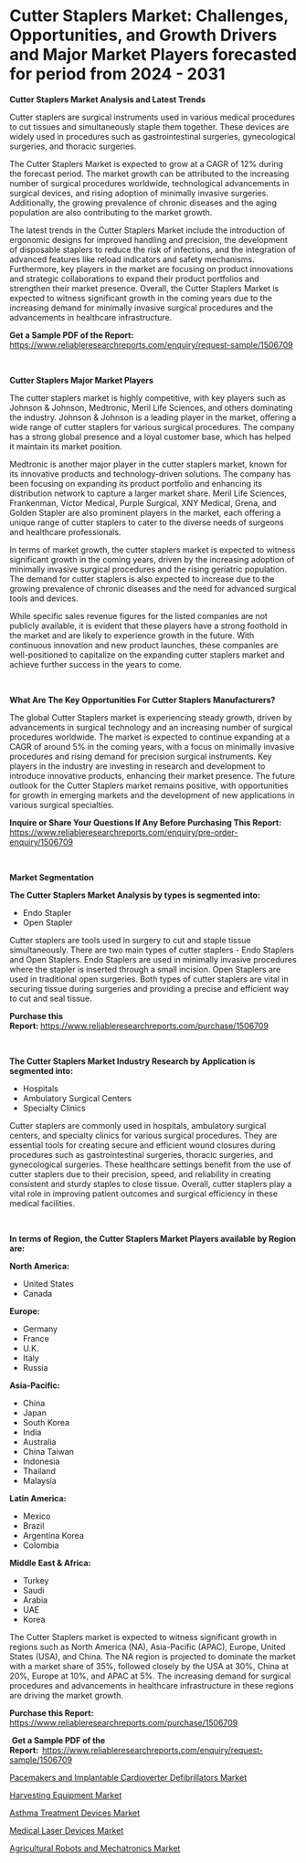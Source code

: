 <p><h1>Cutter Staplers Market: Challenges, Opportunities, and Growth Drivers and Major Market Players forecasted for period from 2024 - 2031</h1></p><p><strong>Cutter Staplers Market Analysis and Latest Trends</strong></p>
<p><p>Cutter staplers are surgical instruments used in various medical procedures to cut tissues and simultaneously staple them together. These devices are widely used in procedures such as gastrointestinal surgeries, gynecological surgeries, and thoracic surgeries.</p><p>The Cutter Staplers Market is expected to grow at a CAGR of 12% during the forecast period. The market growth can be attributed to the increasing number of surgical procedures worldwide, technological advancements in surgical devices, and rising adoption of minimally invasive surgeries. Additionally, the growing prevalence of chronic diseases and the aging population are also contributing to the market growth.</p><p>The latest trends in the Cutter Staplers Market include the introduction of ergonomic designs for improved handling and precision, the development of disposable staplers to reduce the risk of infections, and the integration of advanced features like reload indicators and safety mechanisms. Furthermore, key players in the market are focusing on product innovations and strategic collaborations to expand their product portfolios and strengthen their market presence. Overall, the Cutter Staplers Market is expected to witness significant growth in the coming years due to the increasing demand for minimally invasive surgical procedures and the advancements in healthcare infrastructure.</p></p>
<p><strong>Get a Sample PDF of the Report:&nbsp;</strong> <a href="https://www.reliableresearchreports.com/enquiry/request-sample/1506709">https://www.reliableresearchreports.com/enquiry/request-sample/1506709</a></p>
<p>&nbsp;</p>
<p><strong>Cutter Staplers Major Market Players</strong></p>
<p><p>The cutter staplers market is highly competitive, with key players such as Johnson & Johnson, Medtronic, Meril Life Sciences, and others dominating the industry. Johnson & Johnson is a leading player in the market, offering a wide range of cutter staplers for various surgical procedures. The company has a strong global presence and a loyal customer base, which has helped it maintain its market position.</p><p>Medtronic is another major player in the cutter staplers market, known for its innovative products and technology-driven solutions. The company has been focusing on expanding its product portfolio and enhancing its distribution network to capture a larger market share. Meril Life Sciences, Frankenman, Victor Medical, Purple Surgical, XNY Medical, Grena, and Golden Stapler are also prominent players in the market, each offering a unique range of cutter staplers to cater to the diverse needs of surgeons and healthcare professionals.</p><p>In terms of market growth, the cutter staplers market is expected to witness significant growth in the coming years, driven by the increasing adoption of minimally invasive surgical procedures and the rising geriatric population. The demand for cutter staplers is also expected to increase due to the growing prevalence of chronic diseases and the need for advanced surgical tools and devices.</p><p>While specific sales revenue figures for the listed companies are not publicly available, it is evident that these players have a strong foothold in the market and are likely to experience growth in the future. With continuous innovation and new product launches, these companies are well-positioned to capitalize on the expanding cutter staplers market and achieve further success in the years to come.</p></p>
<p>&nbsp;</p>
<p><strong>What Are The Key Opportunities For Cutter Staplers Manufacturers?</strong></p>
<p><p>The global Cutter Staplers market is experiencing steady growth, driven by advancements in surgical technology and an increasing number of surgical procedures worldwide. The market is expected to continue expanding at a CAGR of around 5% in the coming years, with a focus on minimally invasive procedures and rising demand for precision surgical instruments. Key players in the industry are investing in research and development to introduce innovative products, enhancing their market presence. The future outlook for the Cutter Staplers market remains positive, with opportunities for growth in emerging markets and the development of new applications in various surgical specialties.</p></p>
<p><strong>Inquire or Share Your Questions If Any Before Purchasing This Report:</strong> <a href="https://www.reliableresearchreports.com/enquiry/pre-order-enquiry/1506709">https://www.reliableresearchreports.com/enquiry/pre-order-enquiry/1506709</a></p>
<p>&nbsp;</p>
<p><strong>Market Segmentation</strong></p>
<p><strong>The Cutter Staplers Market Analysis by types is segmented into:</strong></p>
<p><ul><li>Endo Stapler</li><li>Open Stapler</li></ul></p>
<p><p>Cutter staplers are tools used in surgery to cut and staple tissue simultaneously. There are two main types of cutter staplers - Endo Staplers and Open Staplers. Endo Staplers are used in minimally invasive procedures where the stapler is inserted through a small incision. Open Staplers are used in traditional open surgeries. Both types of cutter staplers are vital in securing tissue during surgeries and providing a precise and efficient way to cut and seal tissue.</p></p>
<p><strong>Purchase this Report:&nbsp;</strong><a href="https://www.reliableresearchreports.com/purchase/1506709">https://www.reliableresearchreports.com/purchase/1506709</a></p>
<p>&nbsp;</p>
<p><strong>The Cutter Staplers Market Industry Research by Application is segmented into:</strong></p>
<p><ul><li>Hospitals</li><li>Ambulatory Surgical Centers</li><li>Specialty Clinics</li></ul></p>
<p><p>Cutter staplers are commonly used in hospitals, ambulatory surgical centers, and specialty clinics for various surgical procedures. They are essential tools for creating secure and efficient wound closures during procedures such as gastrointestinal surgeries, thoracic surgeries, and gynecological surgeries. These healthcare settings benefit from the use of cutter staplers due to their precision, speed, and reliability in creating consistent and sturdy staples to close tissue. Overall, cutter staplers play a vital role in improving patient outcomes and surgical efficiency in these medical facilities.</p></p>
<p>&nbsp;</p>
<p><strong>In terms of Region, the Cutter Staplers Market Players available by Region are:</strong></p>
<p>
    <p> <strong> North America: </strong>
        <ul>
            <li>United States</li>
            <li>Canada</li>
        </ul>
        </p> 
    <p> <strong> Europe: </strong>
        <ul>
            <li>Germany</li>
            <li>France</li>
            <li>U.K.</li>
            <li>Italy</li>
            <li>Russia</li>
        </ul>
        </p> 
    <p> <strong> Asia-Pacific: </strong>
        <ul>
            <li>China</li>
            <li>Japan</li>
            <li>South Korea</li>
            <li>India</li>
            <li>Australia</li>
            <li>China Taiwan</li>
            <li>Indonesia</li>
            <li>Thailand</li>
            <li>Malaysia</li>
        </ul>
        </p> 
    <p> <strong> Latin America: </strong>
        <ul>
            <li>Mexico</li>
            <li>Brazil</li>
            <li>Argentina Korea</li>
            <li>Colombia</li>
        </ul>
        </p> 
    <p> <strong> Middle East & Africa: </strong>
        <ul>
            <li>Turkey</li>
            <li>Saudi</li>
            <li>Arabia</li>
            <li>UAE</li>
            <li>Korea</li>
        </ul>
    </p>
    </p>
<p><p>The Cutter Staplers market is expected to witness significant growth in regions such as North America (NA), Asia-Pacific (APAC), Europe, United States (USA), and China. The NA region is projected to dominate the market with a market share of 35%, followed closely by the USA at 30%, China at 20%, Europe at 10%, and APAC at 5%. The increasing demand for surgical procedures and advancements in healthcare infrastructure in these regions are driving the market growth.</p></p>
<p><strong>Purchase this Report: </strong><a href="https://www.reliableresearchreports.com/purchase/1506709">https://www.reliableresearchreports.com/purchase/1506709</a></p>
<p>&nbsp;<strong>Get a Sample PDF of the Report:&nbsp;&nbsp;</strong><a href="https://www.reliableresearchreports.com/enquiry/request-sample/1506709">https://www.reliableresearchreports.com/enquiry/request-sample/1506709</a></p>
<p><strong></strong></p>
<p><p><a href="https://medium.com/p/03ffc8b058c4/edit">Pacemakers and Implantable Cardioverter Defibrillators Market</a></p><p><a href="https://issuu.com/reportprime-2/docs/harvesting-equipment-market-size-2030.pptx">Harvesting Equipment Market</a></p><p><a href="https://medium.com/p/f9f1b1ef76f4/edit">Asthma Treatment Devices Market</a></p><p><a href="https://medium.com/p/ed7bb5c0b524/edit">Medical Laser Devices Market</a></p><p><a href="https://issuu.com/reportprime-2/docs/agricultural-robots-and-mechatronics-market-size-2">Agricultural Robots and Mechatronics Market</a></p></p>